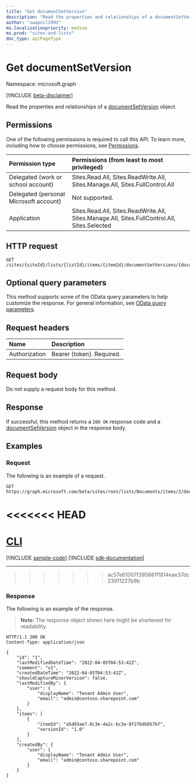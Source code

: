 ```yaml
---
title: "Get documentSetVersion"
description: "Read the properties and relationships of a documentSetVersion object."
author: "swapnil1993"
ms.localizationpriority: medium
ms.prod: "sites-and-lists"
doc_type: apiPageType
---
```


# Get documentSetVersion
Namespace: microsoft.graph

[!INCLUDE [beta-disclaimer](../../includes/beta-disclaimer.md)]

Read the properties and relationships of a [documentSetVersion](../resources/documentsetversion.md) object.

## Permissions
One of the following permissions is required to call this API. To learn more, including how to choose permissions, see [Permissions](/graph/permissions-reference).

|Permission type|Permissions (from least to most privileged)|
|:---|:---|
|Delegated (work or school account)| Sites.Read.All, Sites.ReadWrite.All, Sites.Manage.All, Sites.FullControl.All|
|Delegated (personal Microsoft account)| Not supported. |
|Application| Sites.Read.All, Sites.ReadWrite.All, Sites.Manage.All, Sites.FullControl.All, Sites.Selected|

## HTTP request

<!-- {
  "blockType": "ignored"
}
-->
``` http
GET /sites/{siteId}/lists/{listId}/items/{itemId}/documentSetVersions/{documentSetVersionId}
```

## Optional query parameters
This method supports some of the OData query parameters to help customize the response. For general information, see [OData query parameters](/graph/query-parameters).

## Request headers
|Name|Description|
|:---|:---|
|Authorization|Bearer {token}. Required.|

## Request body
Do not supply a request body for this method.

## Response

If successful, this method returns a `200 OK` response code and a [documentSetVersion](../resources/documentsetversion.md) object in the response body.

## Examples

### Request

The following is an example of a request.


<!-- {
  "blockType": "request",
  "name": "get_documentsetversion",
  "sampleKeys": ["2", "1", "root", "Documents"]
}
-->
``` http
GET https://graph.microsoft.com/beta/sites/root/lists/Documents/items/2/documentSetVersions/1
```

<<<<<<< HEAD
=======
# [CLI](#tab/cli)
[!INCLUDE [sample-code](../includes/snippets/cli/get-documentsetversion-cli-snippets.md)]
[!INCLUDE [sdk-documentation](../includes/snippets/snippets-sdk-documentation-link.md)]

---

>>>>>>> ac57e61007f395881f1814eae37dc23911227b9b
### Response

The following is an example of the response.

>**Note:** The response object shown here might be shortened for readability.
<!-- {
  "blockType": "response",
  "name": "get_documentsetversion",
  "truncated": true,
  "@odata.type": "microsoft.graph.documentSetVersion"
}
-->
``` http
HTTP/1.1 200 OK
Content-Type: application/json

{
    "id": "1",
    "lastModifiedDateTime": "2022-04-05T04:53:42Z",
    "comment": "v1",
    "createdDateTime": "2022-04-05T04:53:42Z",
    "shouldCaptureMinorVersion": false,
    "lastModifiedBy": {
        "user": {
            "displayName": "Tenant Admin User",
            "email": "admin@contoso.sharepoint.com"
        }
    },
    "items": [
        {
            "itemId": "a5d83ae7-8c3e-4a2c-bc3e-8f276db857bf",
            "versionId": "1.0"
        }
    ],
    "createdBy": {
        "user": {
            "displayName": "Tenant Admin User",
            "email": "admin@contoso.sharepoint.com"
        }
    }
}
```


